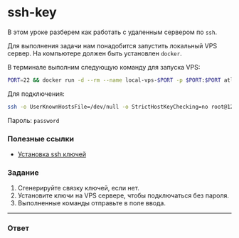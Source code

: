 # ssh-key

В этом уроке разберем как работать с удаленным сервером по `ssh`.

Для выполнения задачи нам понадобится запустить локальный VPS сервер. На компьютере должен быть установлен `docker`.

В терминале выполним следующую команду для запуска VPS:

```bash
PORT=22 && docker run -d --rm --name local-vps-$PORT -p $PORT:$PORT atlekbai/local-vps $PORT
```

Для подключения:

```bash
ssh -o UserKnownHostsFile=/dev/null -o StrictHostKeyChecking=no root@127.0.0.1 -p 22
```

Пароль: `password`

### Полезные ссылки

- [Установка ssh ключей](https://www.digitalocean.com/community/tutorials/how-to-set-up-ssh-keys-on-ubuntu-1804)

### Задание

1. Сгенерируйте связку ключей, если нет.
2. Установите ключи на VPS сервере, чтобы подключаться без пароля.
3. Выполненные команды отправьте в поле ввода.

---

### Ответ

